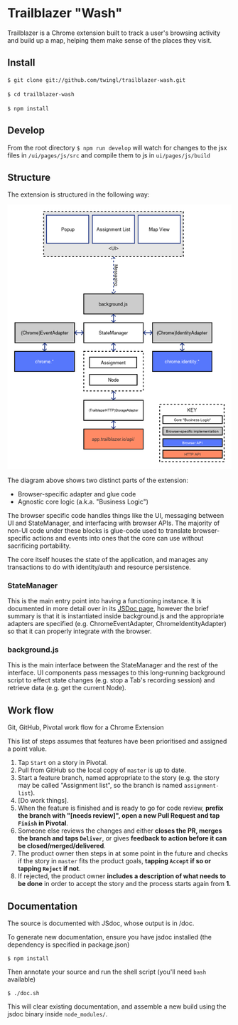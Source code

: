 # Trailblazer "Wash"

Trailblazer is a Chrome extension built to track a user's browsing activity and
build up a map, helping them make sense of the places they visit.

## Install


    $ git clone git://github.com/twingl/trailblazer-wash.git
    
    $ cd trailblazer-wash
    
    $ npm install


## Develop

From the root directory `$ npm run develop` will watch for changes to the jsx files in `/ui/pages/js/src` and compile them to js in `ui/pages/js/build`

## Structure

The extension is structured in the following way:

![Architecture](./arch.png)

The diagram above shows two distinct parts of the extension:

  - Browser-specific adapter and glue code
  - Agnostic core logic (a.k.a. "Business Logic")

The browser specific code handles things like the UI, messaging between UI and
StateManager, and interfacing with browser APIs. The majority of non-UI code
under these blocks is glue-code used to translate browser-specific actions and
events into ones that the core can use without sacrificing portability.

The core itself houses the state of the application, and manages any
transactions to do with identity/auth and resource persistence.

### StateManager

This is the main entry point into having a functioning instance. It is
documented in more detail over in its [JSDoc page](./StateManager.html),
however the brief summary is that it is instantiated inside background.js and
the appropriate adapters are specified (e.g. ChromeEventAdapter,
ChromeIdentityAdapter) so that it can properly integrate with the browser.

### background.js

This is the main interface between the StateManager and the rest of the
interface. UI components pass messages to this long-running background script
to effect state changes (e.g. stop a Tab's recording session) and retrieve data
(e.g. get the current Node).

## Work flow

Git, GitHub, Pivotal work flow for a Chrome Extension

This list of steps assumes that features have been prioritised and assigned a
point value.

1. Tap `Start` on a story in Pivotal.
2. Pull from GitHub so the local copy of `master` is up to date.
3. Start a feature branch, named appropriate to the story (e.g. the story may
   be called "Assignment list", so the branch is named `assignment-list`).
4. \[Do work things\].
5. When the feature is finished and is ready to go for code review, **prefix the
   branch with "[needs review]", open a new Pull Request and tap `Finish` in
   Pivotal**.
6. Someone else reviews the changes and either **closes the PR, merges the
   branch and taps `Deliver`**, or gives **feedback to action before it can be
   closed/merged/delivered**.
7. The product owner then steps in at some point in the future and checks if
   the story in `master` fits the product goals, **tapping `Accept` if so or
   tapping `Reject` if not**.
8. If rejected, the product owner **includes a description of what needs to be
   done** in order to accept the story and the process starts again from **1.**

## Documentation

The source is documented with JSdoc, whose output is in /doc.

To generate new documentation, ensure you have jsdoc installed (the dependency
is specified in package.json)

    $ npm install

Then annotate your source and run the shell script (you'll need `bash`
available)

    $ ./doc.sh

This will clear existing documentation, and assemble a new build using the
jsdoc binary inside `node_modules/`.
